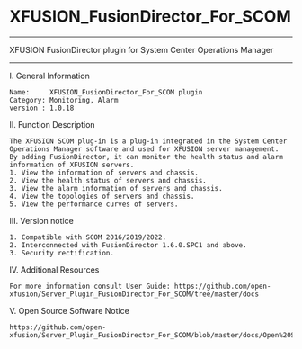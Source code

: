 # XFUSION_FusionDirector_For_SCOM


**********************************************************************************
XFUSION FusionDirector plugin for System Center Operations Manager
**********************************************************************************

I. General Information 

    Name:     XFUSION_FusionDirector_For_SCOM plugin
    Category: Monitoring, Alarm
    version : 1.0.18
    
II. Function Description
    
    The XFUSION SCOM plug-in is a plug-in integrated in the System Center Operations Manager software and used for XFUSION server management.
    By adding FusionDirector, it can monitor the health status and alarm information of XFUSION servers.
    1. View the information of servers and chassis.
    2. View the health status of servers and chassis.
    3. View the alarm information of servers and chassis.
    4. View the topologies of servers and chassis.
    5. View the performance curves of servers.

III. Version notice
    
    1. Compatible with SCOM 2016/2019/2022.
    2. Interconnected with FusionDirector 1.6.0.SPC1 and above.
    3. Security rectification.

IV. Additional Resources

    For more information consult User Guide: https://github.com/open-xfusion/Server_Plugin_FusionDirector_For_SCOM/tree/master/docs
  
V. Open Source Software Notice
    
    https://github.com/open-xfusion/Server_Plugin_FusionDirector_For_SCOM/blob/master/docs/Open%20Source%20Software%20Notice.doc
